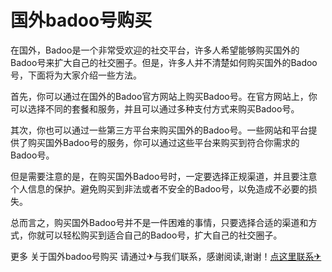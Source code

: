 # 国外badoo号购买

在国外，Badoo是一个非常受欢迎的社交平台，许多人希望能够购买国外的Badoo号来扩大自己的社交圈子。但是，许多人并不清楚如何购买国外的Badoo号，下面将为大家介绍一些方法。

首先，你可以通过在国外的Badoo官方网站上购买Badoo号。在官方网站上，你可以选择不同的套餐和服务，并且可以通过多种支付方式来购买Badoo号。

其次，你也可以通过一些第三方平台来购买国外的Badoo号。一些网站和平台提供了购买国外Badoo号的服务，你可以通过这些平台来购买到符合你需求的Badoo号。

但是需要注意的是，在购买国外Badoo号时，一定要选择正规渠道，并且要注意个人信息的保护。避免购买到非法或者不安全的Badoo号，以免造成不必要的损失。

总而言之，购买国外Badoo号并不是一件困难的事情，只要选择合适的渠道和方式，你就可以轻松购买到适合自己的Badoo号，扩大自己的社交圈子。

更多 关于国外badoo号购买 请通过✈与我们联系，感谢阅读,谢谢！[点这里联系✈](https://1.k02.cc)